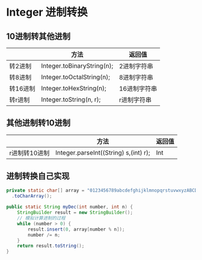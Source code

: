 # Integer 进制转换

## 10进制转其他进制

|          | 方法                       | 返回值       |
| -------- | -------------------------- | ------------ |
| 转2进制  | Integer.toBinaryString(n); | 2进制字符串  |
| 转8进制  | Integer.toOctalString(n);  | 8进制字符串  |
| 转16进制 | Integer.toHexString(n);    | 16进制字符串 |
| 转r进制  | Integer.toString(n, r);    | r进制字符串  |



## 其他进制转10进制

|               | 方法                                  | 返回值 |
| ------------- | ------------------------------------- | ------ |
| r进制转10进制 | Integer.parseInt((String) s,(int) r); | Int    |



## 进制转换自己实现

```java
private static char[] array = "0123456789abcdefghijklmnopqrstuvwxyzABCDEFGHIJKLMNOPQRSTUVWXYZ"
  .toCharArray();
 
public static String myDec(int number, int n) {
    StringBuilder result = new StringBuilder();
    // 模拟计算进制的过程
    while (number > 0) {
        result.insert(0, array[number % n]);
        number /= n;
    }
    return result.toString();
}
```

